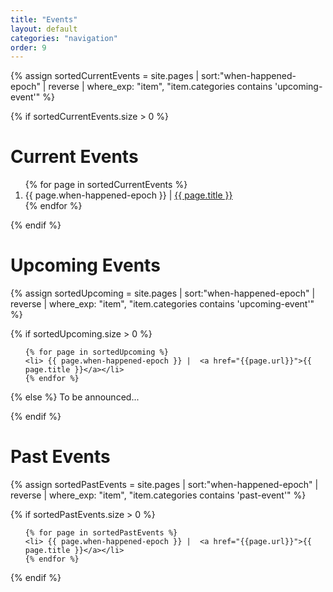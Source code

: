 ```yaml
---
title: "Events"
layout: default
categories: "navigation"
order: 9
---
```



{% 
    assign sortedCurrentEvents = site.pages 
    | sort:"when-happened-epoch" 
    | reverse 
    | where_exp: "item", "item.categories contains 'upcoming-event'" 
%}

{% if sortedCurrentEvents.size > 0 %}
# Current Events
<ol>
    {% for page in sortedCurrentEvents %}
    <li> {{ page.when-happened-epoch }} |  <a href="{{page.url}}">{{ page.title }}</a></li>
    {% endfor %}
</ol>
{% endif %}

# Upcoming Events

{% 
    assign sortedUpcoming = site.pages 
    | sort:"when-happened-epoch" 
    | reverse 
    | where_exp: "item", "item.categories contains 'upcoming-event'" 
%}

{% if sortedUpcoming.size > 0 %}
<ol>

    {% for page in sortedUpcoming %}
    <li> {{ page.when-happened-epoch }} |  <a href="{{page.url}}">{{ page.title }}</a></li>
    {% endfor %}
</ol>

{% else %}
To be announced...

{% endif %}

# Past Events

{% 
    assign sortedPastEvents = site.pages 
    | sort:"when-happened-epoch" 
    | reverse 
    | where_exp: "item", "item.categories contains 'past-event'" 
%}

{% if sortedPastEvents.size > 0 %}
<ol>

    {% for page in sortedPastEvents %}
    <li> {{ page.when-happened-epoch }} |  <a href="{{page.url}}">{{ page.title }}</a></li>
    {% endfor %}
</ol>
{% endif %}
